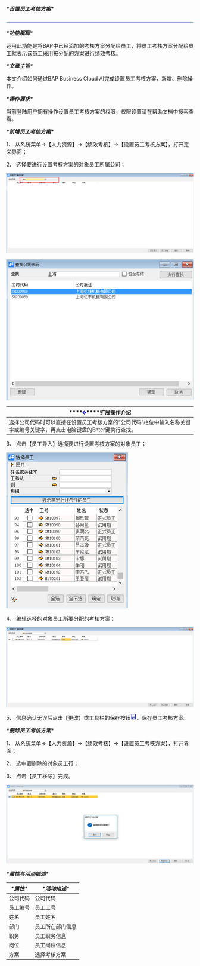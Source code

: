 ***\*设置员工考核方案\****

![img](图片/标题.png) 

***\*功能解释\****

运用此功能是将BAP中已经添加的考核方案分配给员工，将员工考核方案分配给员工就表示该员工采用被分配的方案进行绩效考核。

***\*文章主旨\****

本文介绍如何通过BAP Business Cloud AI完成设置员工考核方案，新增、删除操作。

***\*操作要求\****

当前登陆用户拥有操作设置员工考核方案的权限，权限设置请在帮助文档中搜索查看。

***\*新增员工考核方案\****

1、 从系统菜单->【人力资源】->【绩效考核】->【设置员工考核方案】，打开定义界面；

2、 选择要进行设置考核方案的对象员工所属公司；

![img](图片/设置1.png) 

 

![img](图片/设置2.png) 

| ***\*![img](图片/扩展.png)\****扩展操作介绍                  |
| ------------------------------------------------------------ |
| 选择公司代码时可以直接在设置员工考核方案的“公司代码”栏位中输入名称关键字或编号关键字，再点击电脑键盘的Enter键执行查找。 |

 

3、 点击【员工导入】选择要进行设置考核方案的对象员工；

![img](图片/设置3.png) 

4、 编辑选择的对象员工所要分配的考核方案；

![img](图片/设置4.png) 

5、 信息确认无误后点击【更改】或工具栏的保存按钮![img](图片/保存.png)，保存员工考核方案。

***\*删除员工考核方案\****

1、 从系统菜单->【人力资源】->【绩效考核】->【设置员工考核方案】，打开界面；

2、 选中要删除的对象员工行；

3、 点击【员工移除】完成。

![img](图片/设置5.png) 

***\*属性与活动描述\****

| ***\*属性\**** | ***\*活动描述\**** |
| -------------- | ------------------ |
| 公司代码       | 公司代码           |
| 员工编号       | 员工工号           |
| 姓名           | 员工姓名           |
| 部门           | 员工所在部门信息   |
| 职务           | 员工职务信息       |
| 岗位           | 员工岗位信息       |
| 方案           | 选择考核方案       |

 